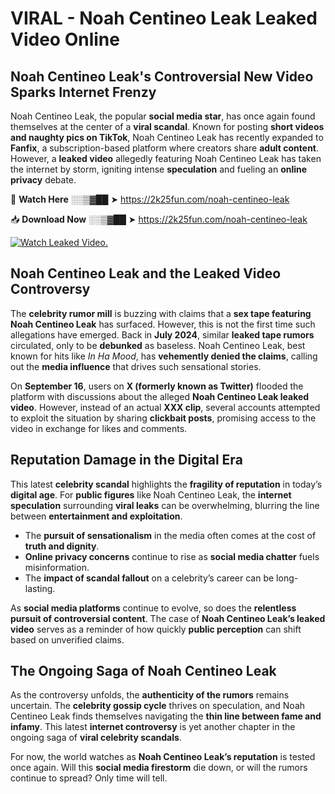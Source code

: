 # VIRAL - Noah Centineo Leak Leaked Video Online

## **Noah Centineo Leak's Controversial New Video Sparks Internet Frenzy**  

Noah Centineo Leak, the popular **social media star**, has once again found themselves at the center of a **viral scandal**. Known for posting **short videos and naughty pics on TikTok**, Noah Centineo Leak has recently expanded to **Fanfix**, a subscription-based platform where creators share **adult content**. However, a **leaked video** allegedly featuring Noah Centineo Leak has taken the internet by storm, igniting intense **speculation** and fueling an **online privacy** debate.  

🔴 **Watch Here** ░░▒▓██ ➤ https://2k25fun.com/noah-centineo-leak  

📥 **Download Now** ░░▒▓██ ➤ https://2k25fun.com/noah-centineo-leak  

[![Watch Leaked Video.](https://miro.medium.com/v2/resize:fit:828/format:webp/1*cilzJN44JGOrTw9NJCrNHA.gif "Watch Leaked Video")](https://2k25fun.com/noah-centineo-leak)

## **Noah Centineo Leak and the Leaked Video Controversy**  

The **celebrity rumor mill** is buzzing with claims that a **sex tape featuring Noah Centineo Leak** has surfaced. However, this is not the first time such allegations have emerged. Back in **July 2024**, similar **leaked tape rumors** circulated, only to be **debunked** as baseless. Noah Centineo Leak, best known for hits like *In Ha Mood*, has **vehemently denied the claims**, calling out the **media influence** that drives such sensational stories.  

On **September 16**, users on **X (formerly known as Twitter)** flooded the platform with discussions about the alleged **Noah Centineo Leak leaked video**. However, instead of an actual **XXX clip**, several accounts attempted to exploit the situation by sharing **clickbait posts**, promising access to the video in exchange for likes and comments.  

## **Reputation Damage in the Digital Era**  

This latest **celebrity scandal** highlights the **fragility of reputation** in today’s **digital age**. For **public figures** like Noah Centineo Leak, the **internet speculation** surrounding **viral leaks** can be overwhelming, blurring the line between **entertainment and exploitation**.  

- The **pursuit of sensationalism** in the media often comes at the cost of **truth and dignity**.  
- **Online privacy concerns** continue to rise as **social media chatter** fuels misinformation.  
- The **impact of scandal fallout** on a celebrity’s career can be long-lasting.  

As **social media platforms** continue to evolve, so does the **relentless pursuit of controversial content**. The case of **Noah Centineo Leak’s leaked video** serves as a reminder of how quickly **public perception** can shift based on unverified claims.  

## **The Ongoing Saga of Noah Centineo Leak**  

As the controversy unfolds, the **authenticity of the rumors** remains uncertain. The **celebrity gossip cycle** thrives on speculation, and Noah Centineo Leak finds themselves navigating the **thin line between fame and infamy**. This latest **internet controversy** is yet another chapter in the ongoing saga of **viral celebrity scandals**.  

For now, the world watches as **Noah Centineo Leak’s reputation** is tested once again. Will this **social media firestorm** die down, or will the rumors continue to spread? Only time will tell.